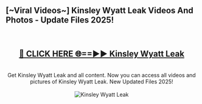 <h2>[~Viral Videos~] Kinsley Wyatt Leak Videos And Photos - Update Files 2025!</h2>
<br>
<div align="center">
<h2><a href="https://top-ai-tools.click/QrbHav" rel="nofollow">🔴 CLICK HERE 🌐==►► Kinsley Wyatt Leak</a></h2>
<br>
Get Kinsley Wyatt Leak and all content. Now you can access all videos and pictures of Kinsley Wyatt Leak. New Updated Files 2025!
<br>
<br>
<a href="https://top-ai-tools.click/QrbHav" rel="nofollow" data-target="animated-image.originalLink"><img src="https://i.ibb.co.com/WyWwxjT/player-gif2.gif" alt="Kinsley Wyatt Leak" style="max-width: 100%; display: inline-block;" data-target="animated-image.originalImage"></a>
</div>
<br>